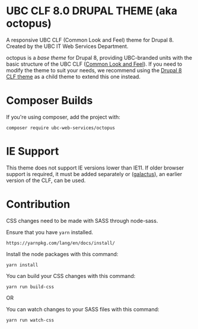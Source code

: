UBC CLF 8.0 DRUPAL THEME (aka octopus)
=======================================

A responsive UBC CLF (Common Look and Feel) theme for Drupal 8. Created by the
UBC IT Web Services Department.

octopus is a *base theme* for Drupal 8, providing UBC-branded units with the
basic structure of the UBC CLF ([Common Look and Feel](https://clf.ubc.ca)). If
you need to modify the theme to suit your needs, we recommend using the
[Drupal 8 CLF theme](https://github.com/ubc-web-services/clf) as a child theme
to extend this one instead.

# Composer Builds
If you're using composer, add the project with:
```
composer require ubc-web-services/octopus
```

# IE Support
This theme does not support IE versions lower than IE11. If older browser
support is required, it must be added separately or
([galactus](https://github.com/ubc-web-services/galactus)), an earlier
version of the CLF, can be used.

# Contribution

CSS changes need to be made with SASS through node-sass.

Ensure that you have `yarn` installed.
```
https://yarnpkg.com/lang/en/docs/install/
```

Install the node packages with this command:
```
yarn install
```

You can build your CSS changes with this command:
```
yarn run build-css
```

OR

You can watch changes to your SASS files with this command:
```
yarn run watch-css
```
